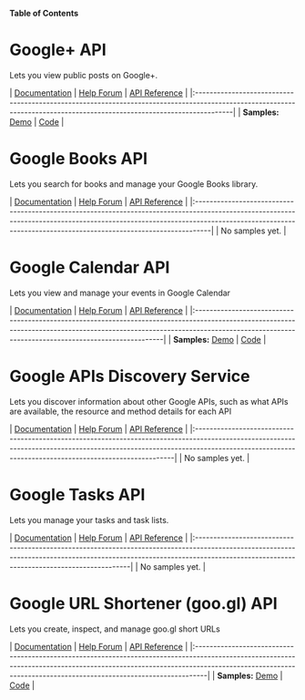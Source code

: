 **Table of Contents**


# Google+ API #
Lets you view public posts on Google+.

| [Documentation](http://developers.google.com/+/api/) | [Help Forum](TODO.md) | [API Reference](http://gwt-google-apis.googlecode.com/svn/javadoc/plus/0.3/index.html) |
|:----------------------------------------------------------------------------------------------------------------------------------------------------------------------|
| **Samples:** [Demo](http://gwt-google-apis.googlecode.com/svn/trunk/apis/samples/plus/demo/PlusSample.html) | [Code](http://code.google.com/p/gwt-google-apis/source/browse/trunk/apis/samples/plus/com/google/api/gwt/samples/plus) |

# Google Books API #
Lets you search for books and manage your Google Books library.

| [Documentation](http://code.google.com/apis/books) | [Help Forum](http://www.google.com/support/forum/p/booksearch-apis/label?lid=2b7bff1f1cd4a476) | [API Reference](http://gwt-google-apis.googlecode.com/svn/javadoc/books/0.3/index.html) |
|:----------------------------------------------------------------------------------------------------------------------------------------------------------------------------------------------------------------------------------------------|
| No samples yet. |

# Google Calendar API #
Lets you view and manage your events in Google Calendar

| [Documentation](http://code.google.com/apis/calendar/v3/) | [Help Forum](http://code.google.com/apis/calendar/community/forum.html) | [API Reference](http://gwt-google-apis.googlecode.com/svn/javadoc/calendar/0.3/index.html) |
|:---------------------------------------------------------------------------------------------------------------------------------------------------------------------------------------------------------------------------------|
| **Samples:** [Demo](http://gwt-google-apis.googlecode.com/svn/trunk/apis/samples/calendar/demo/CalendarSample.html) | [Code](http://code.google.com/p/gwt-google-apis/source/browse/trunk/apis/samples/calendar/com/google/api/gwt/samples/calendar) |

# Google APIs Discovery Service #
Lets you discover information about other Google APIs, such as what APIs are available, the resource and method details for each API

| [Documentation](http://code.google.com/apis/discovery/overview.html) | [Help Forum](http://code.google.com/apis/discovery/forum.html) | [API Reference](http://gwt-google-apis.googlecode.com/svn/javadoc/discovery/0.3/index.html) |
|:------------------------------------------------------------------------------------------------------------------------------------------------------------------------------------------------------------------------------------|
| No samples yet. |

# Google Tasks API #
Lets you manage your tasks and task lists.

| [Documentation](http://code.google.com/apis/tasks/overview.html) | [Help Forum](http://code.google.com/apis/tasks/forum.html) | [API Reference](http://gwt-google-apis.googlecode.com/svn/javadoc/tasks/0.3/index.html) |
|:------------------------------------------------------------------------------------------------------------------------------------------------------------------------------------------------------------------------|
| No samples yet. |

# Google URL Shortener (goo.gl) API #
Lets you create, inspect, and manage goo.gl short URLs

| [Documentation](http://code.google.com/apis/urlshortener/overview.html) | [Help Forum](http://groups.google.com/group/google-url-shortener) | [API Reference](http://gwt-google-apis.googlecode.com/svn/javadoc/urlshortener/0.3/index.html) |
|:---------------------------------------------------------------------------------------------------------------------------------------------------------------------------------------------------------------------------------------------|
| **Samples:** [Demo](http://gwt-google-apis.googlecode.com/svn/trunk/apis/samples/urlshortener/demo/UrlshortenerSample.html) | [Code](http://code.google.com/p/gwt-google-apis/source/browse/trunk/apis/samples/urlshortener/com/google/api/gwt/samples/urlshortener) |